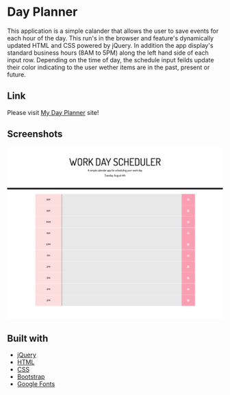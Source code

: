 # Day Planner
This application is a simple calander that allows the user to save events for each hour of the day. This run's in the browser and feature's dynamically updated HTML and CSS powered by jQuery. In addition the app display's standard business hours (8AM to 5PM) along the left hand side of each input row. Depending on the time of day, the schedule input feilds update their color indicating to the user wether items are in the past, present or future.

## Link
Please visit [My Day Planner](https://elliemom.github.io/day-planner/) site!

## Screenshots
![Day-Planner](Assets/Sample001.png)

## Built with
- [jQuery](https://api.jquery.com/)
- [HTML](https://developer.mozilla.org/en-US/docs/Web/HTML)
- [CSS](https://developer.mozilla.org/en-US/docs/Web/CSS)
- [Bootstrap](https://getbootstrap.com/)
- [Google Fonts](https://fonts.google.com/)
